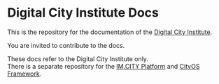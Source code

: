 # Digital City Institute Docs

This is the repository for the documentation of the [Digital City Institute].

You are invited to contribute to the docs.

These docs refer to the Digital City Institute only.    
There is a separate repository for the [IM.CITY Platform] and [CityOS Framework].

[Digital City Institute]: https://digital.city.institute "The Digital City Institute"
[IM.CITY Platform]: https://IM.CITY "The Digital City"
[CityOS Framework]: https://cityos.dev "The Operating System for Digital Cities"